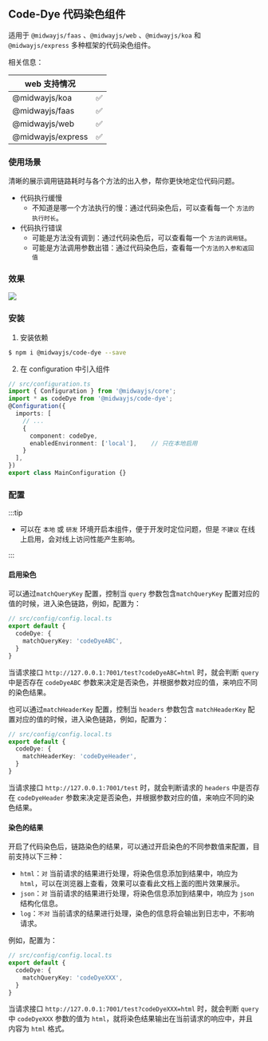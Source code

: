 ## Code-Dye 代码染色组件

适用于 `@midwayjs/faas` 、`@midwayjs/web` 、`@midwayjs/koa` 和 `@midwayjs/express` 多种框架的代码染色组件。




相关信息：

| web 支持情况      |      |
| ----------------- | ---- |
| @midwayjs/koa     | ✅    |
| @midwayjs/faas    | ✅    |
| @midwayjs/web     | ✅    |
| @midwayjs/express | ✅    |

### 使用场景

清晰的展示调用链路耗时与各个方法的出入参，帮你更快地定位代码问题。

+ 代码执行缓慢
  - 不知道是哪一个方法执行的慢：通过代码染色后，可以查看每一个 `方法的执行时长`。
+ 代码执行错误
  - 可能是方法没有调到：通过代码染色后，可以查看每一个 `方法的调用链`。
  - 可能是方法调用参数出错：通过代码染色后，查看每一个`方法的入参和返回值`


### 效果
![](https://gw.alicdn.com/imgextra/i1/O1CN017Zd6y628M2PvqJO7I_!!6000000007917-2-tps-2392-844.png)

### 安装

1. 安装依赖

```bash
$ npm i @midwayjs/code-dye --save
```

2. 在 configuration 中引入组件

```typescript
// src/configuration.ts
import { Configuration } from '@midwayjs/core';
import * as codeDye from '@midwayjs/code-dye';
@Configuration({
  imports: [
    // ...
    {
      component: codeDye,
      enabledEnvironment: ['local'],	// 只在本地启用
    }
  ],
})
export class MainConfiguration {}
```

### 配置

:::tip

- 可以在 `本地` 或 `研发` 环境开启本组件，便于开发时定位问题，但是 `不建议` 在线上启用，会对线上访问性能产生影响。

:::

#### 启用染色

可以通过`matchQueryKey` 配置，控制当 `query` 参数包含`matchQueryKey` 配置对应的值的时候，进入染色链路，例如，配置为：

```typescript
// src/config/config.local.ts
export default {
  codeDye: {
    matchQueryKey: 'codeDyeABC',
  }
}
```
当请求接口 `http://127.0.0.1:7001/test?codeDyeABC=html` 时，就会判断 `query` 中是否存在 `codeDyeABC` 参数来决定是否染色，并根据参数对应的值，来响应不同的染色结果。

也可以通过`matchHeaderKey` 配置，控制当 `headers` 参数包含 `matchHeaderKey` 配置对应的值的时候，进入染色链路，例如，配置为：

```typescript
// src/config/config.local.ts
export default {
  codeDye: {
    matchHeaderKey: 'codeDyeHeader',
  }
}
```
当请求接口 `http://127.0.0.1:7001/test` 时，就会判断请求的 `headers` 中是否存在 `codeDyeHeader` 参数来决定是否染色，并根据参数对应的值，来响应不同的染色结果。


#### 染色的结果

开启了代码染色后，链路染色的结果，可以通过开启染色的不同参数值来配置，目前支持以下三种：

+ `html`：`对` 当前请求的结果进行处理，将染色信息添加到结果中，响应为 `html`，可以在浏览器上查看，效果可以查看此文档上面的图片效果展示。
+ `json`：`对` 当前请求的结果进行处理，将染色信息添加到结果中，响应为 `json` 结构化信息。
+ `log`：`不对` 当前请求的结果进行处理，染色的信息将会输出到日志中，不影响请求。

例如，配置为：

```typescript
// src/config/config.local.ts
export default {
  codeDye: {
    matchQueryKey: 'codeDyeXXX',
  }
}
```

当请求接口 `http://127.0.0.1:7001/test?codeDyeXXX=html` 时，就会判断 `query` 中 `codeDyeXXX` 参数的值为 `html`，就将染色结果输出在当前请求的响应中，并且内容为 `html` 格式。
